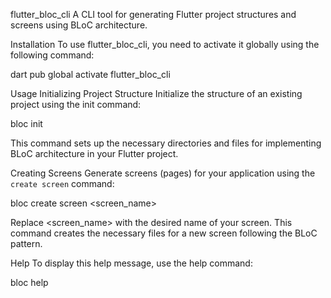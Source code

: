 flutter_bloc_cli
A CLI tool for generating Flutter project structures and screens using BLoC architecture.

Installation
To use flutter_bloc_cli, you need to activate it globally using the following command:

dart pub global activate flutter_bloc_cli

Usage
Initializing Project Structure
Initialize the structure of an existing project using the init command:

bloc init

This command sets up the necessary directories and files for implementing BLoC architecture in your Flutter project.

Creating Screens
Generate screens (pages) for your application using the `create screen` command:

bloc create screen <screen_name>

Replace <screen_name> with the desired name of your screen. This command creates the necessary files for a new screen following the BLoC pattern.

Help
To display this help message, use the help command:

bloc help